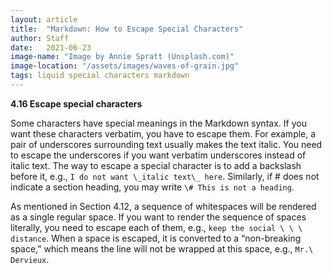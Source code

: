 ```yaml
---
layout: article
title:  "Markdown: How to Escape Special Characters"
author: Staff
date:   2021-06-23
image-name: "Image by Annie Spratt (Unsplash.com)"
image-location: "/assets/images/waves-of-grain.jpg"
tags: liquid special characters markdown
---
```


**4.16 Escape special characters**

Some characters have special meanings in the Markdown syntax. If you want these
characters verbatim, you have to escape them. For<!--more--> example, a pair of underscores
surrounding text usually makes the text italic. You need to escape the
underscores if you want verbatim underscores instead of italic text. The way to
escape a special character is to add a backslash before it, e.g., ```I do not want
\_italic text\_ here```. Similarly, if # does not indicate a section heading, you
may write ```\# This is not a heading```.

As mentioned in Section 4.12, a sequence of whitespaces will be rendered as a
single regular space. If you want to render the sequence of spaces literally,
you need to escape each of them, e.g., ```keep the social \ \ \ distance```. When a
space is escaped, it is converted to a “non-breaking space,” which means the
line will not be wrapped at this space, e.g., ```Mr.\ Dervieux```.
